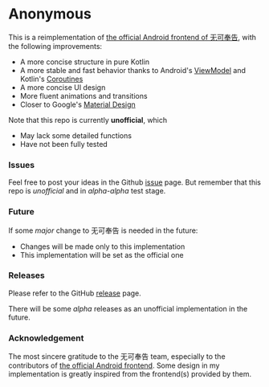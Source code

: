 # Anonymous

This is a reimplementation of [the official Android frontend of 无可奉告](https://github.com/TairanHe/SJTU-Anonymous_Forum), with the following improvements:

+ A more concise structure in pure Kotlin
+ A more stable and fast behavior thanks to Android's [ViewModel](https://developer.android.com/topic/libraries/architecture/viewmodel) and Kotlin's [Coroutines](https://developer.android.com/kotlin/coroutines)
+ A more concise UI design
+ More fluent animations and transitions
+ Closer to Google's [Material Design](https://material.io/)

Note that this repo is currently **unofficial**, which

+ May lack some detailed functions
+ Have not been fully tested

### Issues

Feel free to post your ideas in the Github [issue](https://github.com/wu-qing-157/Anonymous/issues) page.
But remember that this repo is *unofficial* and in *alpha-alpha* test stage.

### Future

If some *major* change to 无可奉告 is needed in the future:
+ Changes will be made only to this implementation
+ This implementation will be set as the official one

### Releases

Please refer to the GitHub [release](https://github.com/wu-qing-157/Anonymous/releases) page.

There will be some *alpha* releases as an unofficial implementation in the future.

### Acknowledgement

The most sincere gratitude to the 无可奉告 team, especially to the contributors of [the official Android frontend](https://github.com/TairanHe/SJTU-Anonymous_Forum).
Some design in my implementation is greatly inspired from the frontend(s) provided by them.